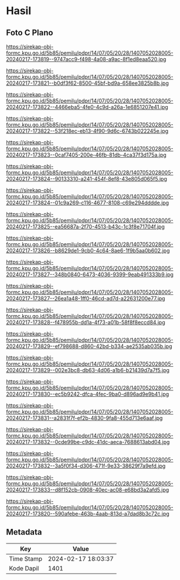 # Hasil

## Foto C Plano

https://sirekap-obj-formc.kpu.go.id/5b85/pemilu/pdpr/14/07/05/20/28/1407052028005-20240217-173819--9747acc9-f498-4a08-a9ac-8f1ed8eaa520.jpg

https://sirekap-obj-formc.kpu.go.id/5b85/pemilu/pdpr/14/07/05/20/28/1407052028005-20240217-173821--b0df3f62-8500-45bf-bd9a-658ee3825b8b.jpg

https://sirekap-obj-formc.kpu.go.id/5b85/pemilu/pdpr/14/07/05/20/28/1407052028005-20240217-173822--4466eba5-4fe0-4c9d-a26a-1e6851207e41.jpg

https://sirekap-obj-formc.kpu.go.id/5b85/pemilu/pdpr/14/07/05/20/28/1407052028005-20240217-173822--53f218ec-eb13-4f90-9d6c-6743b022245e.jpg

https://sirekap-obj-formc.kpu.go.id/5b85/pemilu/pdpr/14/07/05/20/28/1407052028005-20240217-173823--0caf7405-200e-46fb-81db-4ca37f3d175a.jpg

https://sirekap-obj-formc.kpu.go.id/5b85/pemilu/pdpr/14/07/05/20/28/1407052028005-20240217-173824--90133310-a241-454f-8ef8-43e805d065f5.jpg

https://sirekap-obj-formc.kpu.go.id/5b85/pemilu/pdpr/14/07/05/20/28/1407052028005-20240217-173824--01c9a269-c116-4677-8108-c69e294dddde.jpg

https://sirekap-obj-formc.kpu.go.id/5b85/pemilu/pdpr/14/07/05/20/28/1407052028005-20240217-173825--ea56687a-2f70-4513-b43c-1c3f8e71704f.jpg

https://sirekap-obj-formc.kpu.go.id/5b85/pemilu/pdpr/14/07/05/20/28/1407052028005-20240217-173826--b8629de1-9cb0-4c64-8ae6-1f9b5aa0b602.jpg

https://sirekap-obj-formc.kpu.go.id/5b85/pemilu/pdpr/14/07/05/20/28/1407052028005-20240217-173827--348b0840-6473-4036-9399-9eab491333b9.jpg

https://sirekap-obj-formc.kpu.go.id/5b85/pemilu/pdpr/14/07/05/20/28/1407052028005-20240217-173827--26ea1a48-1ff0-46cd-ad7d-a22631200e77.jpg

https://sirekap-obj-formc.kpu.go.id/5b85/pemilu/pdpr/14/07/05/20/28/1407052028005-20240217-173828--f478955b-dd1a-4f73-a01b-58f8f8eccd84.jpg

https://sirekap-obj-formc.kpu.go.id/5b85/pemilu/pdpr/14/07/05/20/28/1407052028005-20240217-173829--ef798688-d860-42bd-b334-ae2535ab035b.jpg

https://sirekap-obj-formc.kpu.go.id/5b85/pemilu/pdpr/14/07/05/20/28/1407052028005-20240217-173829--002e3bc8-db63-4d06-a1b6-b21439d7a7f5.jpg

https://sirekap-obj-formc.kpu.go.id/5b85/pemilu/pdpr/14/07/05/20/28/1407052028005-20240217-173830--ec5b9242-dfca-4fec-9ba0-d896ad9e9b41.jpg

https://sirekap-obj-formc.kpu.go.id/5b85/pemilu/pdpr/14/07/05/20/28/1407052028005-20240217-173831--a2831f7f-ef2b-4830-9fa8-455d713e6aaf.jpg

https://sirekap-obj-formc.kpu.go.id/5b85/pemilu/pdpr/14/07/05/20/28/1407052028005-20240217-173832--0cde99be-c9dc-41dc-aeca-7688613abd04.jpg

https://sirekap-obj-formc.kpu.go.id/5b85/pemilu/pdpr/14/07/05/20/28/1407052028005-20240217-173832--3a5f0f34-d306-471f-9e33-38629f7a9efd.jpg

https://sirekap-obj-formc.kpu.go.id/5b85/pemilu/pdpr/14/07/05/20/28/1407052028005-20240217-173833--d8f152cb-0908-40ec-ac08-e68bd3a2afd5.jpg

https://sirekap-obj-formc.kpu.go.id/5b85/pemilu/pdpr/14/07/05/20/28/1407052028005-20240217-173820--590afebe-463b-4aab-813d-a7dad8b3c72c.jpg


## Metadata

| Key        | Value               |
| ---------- | ------------------- |
| Time Stamp | 2024-02-17 18:03:37 |
| Kode Dapil | 1401                |



